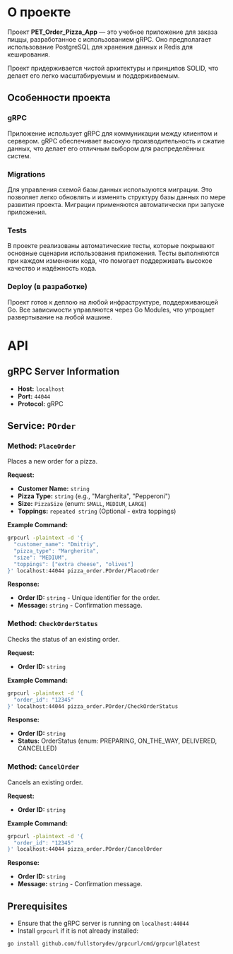 # О проекте

Проект **PET_Order_Pizza_App** — это учебное приложение для заказа пиццы, разработанное с использованием gRPC. Оно предполагает использование PostgreSQL для хранения данных и Redis для кеширования.

Проект придерживается чистой архитектуры и принципов SOLID, что делает его легко масштабируемым и поддерживаемым.

## Особенности проекта

### gRPC

Приложение использует gRPC для коммуникации между клиентом и сервером. gRPC обеспечивает высокую производительность и сжатие данных, что делает его отличным выбором для распределённых систем.

### Migrations

Для управления схемой базы данных используются миграции. Это позволяет легко обновлять и изменять структуру базы данных по мере развития проекта. Миграции применяются автоматически при запуске приложения.

### Tests 

В проекте реализованы автоматические тесты, которые покрывают основные сценарии использования приложения. Тесты выполняются при каждом изменении кода, что помогает поддерживать высокое качество и надёжность кода.

### Deploy (в разработке)

Проект готов к деплою на любой инфраструктуре, поддерживающей Go. Все зависимости управляются через Go Modules, что упрощает развертывание на любой машине.

# API

## gRPC Server Information

- **Host:** `localhost`
- **Port:** `44044`
- **Protocol:** gRPC

## Service: `POrder`

### Method: `PlaceOrder`

Places a new order for a pizza.

**Request:**

- **Customer Name:** `string`
- **Pizza Type:** `string` (e.g., "Margherita", "Pepperoni")
- **Size:** `PizzaSize` (enum: `SMALL`, `MEDIUM`, `LARGE`)
- **Toppings:** `repeated string` (Optional - extra toppings)

**Example Command:**

```bash
grpcurl -plaintext -d '{
  "customer_name": "Dmitriy",
  "pizza_type": "Margherita",
  "size": "MEDIUM",
  "toppings": ["extra cheese", "olives"]
}' localhost:44044 pizza_order.POrder/PlaceOrder
```
**Response:**

- **Order ID:** `string` - Unique identifier for the order.
- **Message:** `string` - Confirmation message.

### Method: `CheckOrderStatus`

Checks the status of an existing order.

**Request:**

- **Order ID:** `string`

**Example Command:**

```bash
grpcurl -plaintext -d '{
  "order_id": "12345"
}' localhost:44044 pizza_order.POrder/CheckOrderStatus
```

**Response:**

- **Order ID:** `string` 
- **Status:**  OrderStatus (enum: PREPARING, ON_THE_WAY, DELIVERED, CANCELLED)

### Method: `CancelOrder`

Cancels an existing order.

**Request:**

- **Order ID:** `string`

**Example Command:**

```bash
grpcurl -plaintext -d '{
  "order_id": "12345"
}' localhost:44044 pizza_order.POrder/CancelOrder
```
**Response:**

- **Order ID:** `string` 
- **Message:** `string` - Confirmation message.

## Prerequisites
- Ensure that the gRPC server is running on `localhost:44044`
- Install `grpcurl` if it is not already installed:

```bash
go install github.com/fullstorydev/grpcurl/cmd/grpcurl@latest
```